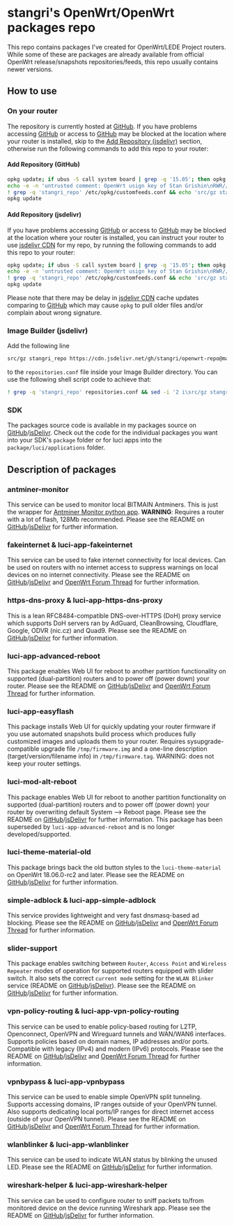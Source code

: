 # stangri's OpenWrt/OpenWrt packages repo

This repo contains packages I've created for OpenWrt/LEDE Project routers. While some of these are packages are already available from official OpenWrt release/snapshots repositories/feeds, this repo usually contains newer versions.

## How to use

### On your router

The repository is currently hosted at [GitHub](https://github.com). If you have problems accessing [GitHub](https://github.com) or access to [GitHub](https://github.com) may be blocked at the location where your router is installed, skip to the [Add Repository (jsdelivr)](#add-repository-jsdelivr) section, otherwise run the following commands to add this repo to your router:

#### Add Repository (GitHub)

```sh
opkg update; if ubus -S call system board | grep -q '15.05'; then opkg install ca-certificates wget libopenssl; else opkg install uclient-fetch libustream-mbedtls ca-bundle ca-certificates; fi
echo -e -n 'untrusted comment: OpenWrt usign key of Stan Grishin\nRWR//HUXxMwMVnx7fESOKO7x8XoW4/dRidJPjt91hAAU2L59mYvHy0Fa\n' > /etc/opkg/keys/7ffc7517c4cc0c56
! grep -q 'stangri_repo' /etc/opkg/customfeeds.conf && echo 'src/gz stangri_repo https://raw.githubusercontent.com/stangri/openwrt-repo/master' >> /etc/opkg/customfeeds.conf
opkg update
```

#### Add Repository (jsdelivr)

If you have problems accessing [GitHub](https://github.com) or access to [GitHub](https://github.com) may be blocked at the location where your router is installed, you can instruct your router to use [jsdelivr CDN](https://jsdelivr.com) for my repo, by running the following commands to add this repo to your router:

```sh
opkg update; if ubus -S call system board | grep -q '15.05'; then opkg install ca-certificates wget libopenssl; else opkg install uclient-fetch libustream-mbedtls ca-bundle ca-certificates; fi
echo -e -n 'untrusted comment: OpenWrt usign key of Stan Grishin\nRWR//HUXxMwMVnx7fESOKO7x8XoW4/dRidJPjt91hAAU2L59mYvHy0Fa\n' > /etc/opkg/keys/7ffc7517c4cc0c56
! grep -q 'stangri_repo' /etc/opkg/customfeeds.conf && echo 'src/gz stangri_repo https://cdn.jsdelivr.net/gh/stangri/openwrt-repo@master' >> /etc/opkg/customfeeds.conf
opkg update
```

Please note that there may be delay in [jsdelivr CDN](https://jsdelivr.com) cache updates comparing to [GitHub](https://github.com) which may cause `opkg` to pull older files and/or complain about wrong signature.

### Image Builder (jsdelivr)

Add the following line

```sh
src/gz stangri_repo https://cdn.jsdelivr.net/gh/stangri/openwrt-repo@master
```

to the ```repositories.conf``` file inside your Image Builder directory. You can use the following shell script code to achieve that:

```sh
! grep -q 'stangri_repo' repositories.conf && sed -i '2 i\src/gz stangri_repo https://cdn.jsdelivr.net/gh/stangri/openwrt-repo@master' repositories.conf
```

### SDK

The packages source code is available in my packages source on [GitHub](https://github.com/stangri/openwrt_packages)/[jsDelivr](https://cdn.jsdelivr.net/gh/stangri/openwrt_packages@master/). Check out the code for the individual packages you want into your SDK's ```package``` folder or for luci apps into the ```package/luci/applications``` folder.

## Description of packages

### antminer-monitor

This service can be used to monitor local BITMAIN Antminers. This is just the wrapper for [Antminer Monitor python app](https://github.com/anselal/antminer-monitor). **WARNING**: Requires a router with a lot of flash, 128Mb recommended. Please see the README on [GitHub](https://github.com/stangri/openwrt_packages/blob/master/antminer-monitor/files/README.md)/[jsDelivr](https://cdn.jsdelivr.net/gh/stangri/openwrt_packages@master/antminer-monitor/files/README.md) for further information.

### fakeinternet & luci-app-fakeinternet

This service can be used to fake internet connectivity for local devices.
Can be used on routers with no internet access to suppress warnings on local devices on no internet connectivity. Please see the README on [GitHub](https://github.com/stangri/openwrt_packages/blob/master/fakeinternet/files/README.md)/[jsDelivr](https://cdn.jsdelivr.net/gh/stangri/openwrt_packages@master/fakeinternet/files/README.md) and [OpenWrt Forum Thread](https://forum.openwrt.org/t/fakeinternet-service-package-wip/924) for further information.

### https-dns-proxy & luci-app-https-dns-proxy

This is a lean RFC8484-compatible DNS-over-HTTPS (DoH) proxy service which supports DoH servers ran by AdGuard, CleanBrowsing, Cloudflare, Google, ODVR (nic.cz) and Quad9. Please see the README on [GitHub](https://github.com/stangri/openwrt_packages/blob/master/https-dns-proxy/files/README.md)/[jsDelivr](https://cdn.jsdelivr.net/gh/stangri/openwrt_packages@master/https-dns-proxy/files/README.md) for further information.

### luci-app-advanced-reboot

This package enables Web UI for reboot to another partition functionality on supported (dual-partition) routers and to power off (power down) your router. Please see the README on [GitHub](https://github.com/stangri/openwrt_packages/blob/master/luci-app-advanced-reboot/README.md)/[jsDelivr](https://cdn.jsdelivr.net/gh/stangri/openwrt_packages@master/luci-app-advanced-reboot/files/README.md) and [OpenWrt Forum Thread](https://forum.openwrt.org/t/web-ui-to-reboot-to-another-partition-for-dual-partition-routers/3423) for further information.

### luci-app-easyflash

This package installs Web UI for quickly updating your router firmware if you use automated snapshots build process which produces fully customized images and uploads them to your router. Requires sysupgrade-compatible upgrade file ```/tmp/firmware.img``` and a one-line description (target/version/filename info) in ```/tmp/firmware.tag```. WARNING: does not keep your router settings.

### luci-mod-alt-reboot

This package enables Web UI for reboot to another partition functionality on supported (dual-partition) routers and to power off (power down) your router by overwriting default System --> Reboot page. Please see the README on [GitHub](https://github.com/stangri/openwrt_packages/blob/master/luci-mod-alt-reboot/README.md)/[jsDelivr](https://cdn.jsdelivr.net/gh/stangri/openwrt_packages@master/luci-mod-alt-reboot/files/README.md) for further information. This package has been superseded by ```luci-app-advanced-reboot``` and is no longer developed/supported.

### luci-theme-material-old

This package brings back the old button styles to the ```luci-theme-material``` on OpenWrt 18.06.0-rc2 and later. Please see the README on [GitHub](https://github.com/stangri/openwrt_packages/blob/master/luci-theme-material-old/README.md)/[jsDelivr](https://cdn.jsdelivr.net/gh/stangri/openwrt_packages@master/luci-theme-material-old/files/README.md) for further information.

### simple-adblock & luci-app-simple-adblock

This service provides lightweight and very fast dnsmasq-based ad blocking. Please see the README on [GitHub](https://github.com/stangri/openwrt_packages/blob/master/simple-adblock/files/README.md)/[jsDelivr](https://cdn.jsdelivr.net/gh/stangri/openwrt_packages@master/simple-adblock/files/README.md) and [OpenWrt Forum Thread](https://forum.openwrt.org/t/simple-adblock-fast-lightweight-and-fully-uci-luci-configurable-ad-blocking/1327) for further information.

### slider-support

This package enables switching between ```Router```, ```Access Point``` and ```Wireless Repeater``` modes of operation for supported routers equipped with slider switch. It also sets the correct ```current mode``` setting for the ```WLAN Blinker``` service (README on [GitHub](https://github.com/stangri/openwrt_packages/blob/master/wlanblinker/files/README.md)/[jsDelivr](https://cdn.jsdelivr.net/gh/stangri/openwrt_packages@master/wlanblinker/files/README.md)). Please see the README on [GitHub](https://github.com/stangri/openwrt_packages/blob/master/slider-support/files/README.md)/[jsDelivr](https://cdn.jsdelivr.net/gh/stangri/openwrt_packages@master/slider-support/files/README.md) for further information.

### vpn-policy-routing & luci-app-vpn-policy-routing

This service can be used to enable policy-based routing for L2TP, Openconnect, OpenVPN and Wireguard tunnels and WAN/WAN6 interfaces. Supports policies based on domain names, IP addresses and/or ports. Compatible with legacy (IPv4) and modern (IPv6) protocols. Please see the README on [GitHub](https://github.com/stangri/openwrt_packages/blob/master/vpn-policy-routing/files/README.md)/[jsDelivr](https://cdn.jsdelivr.net/gh/stangri/openwrt_packages@master/vpn-policy-routing/files/README.md) and [OpenWrt Forum Thread](https://forum.openwrt.org/t/vpn-policy-based-routing-web-ui-discussion/10389) for further information.

### vpnbypass & luci-app-vpnbypass

This service can be used to enable simple OpenVPN split tunneling. Supports accessing domains, IP ranges outside of your OpenVPN tunnel. Also supports dedicating local ports/IP ranges for direct internet access (outside of your OpenVPN tunnel). Please see the README on [GitHub](https://github.com/stangri/openwrt_packages/blob/master/vpnbypass/files/README.md)/[jsDelivr](https://cdn.jsdelivr.net/gh/stangri/openwrt_packages@master/vpnbypass/files/README.md) and [OpenWrt Forum Thread](https://forum.openwrt.org/t/vpn-bypass-split-tunneling-service-luci-ui/1106/12) for further information.

### wlanblinker & luci-app-wlanblinker

This service can be used to indicate WLAN status by blinking the unused LED. Please see the README on [GitHub](https://github.com/stangri/openwrt_packages/blob/master/wlanblinker/files/README.md)/[jsDelivr](https://cdn.jsdelivr.net/gh/stangri/openwrt_packages@master/wlanblinker/files/README.md) for further information.

### wireshark-helper & luci-app-wireshark-helper

This service can be used to configure router to sniff packets to/from monitored device on the device running Wireshark app. Please see the README on [GitHub](https://github.com/stangri/openwrt_packages/blob/master/wireshark-helper/files/README.md)/[jsDelivr](https://cdn.jsdelivr.net/gh/stangri/openwrt_packages@master/wireshark-helper/files/README.md) for further information.
